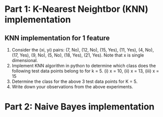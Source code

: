 # Part 1: K-Nearest Neightbor (KNN) implementation

## KNN implementation for 1 feature
1. Consider the (xi, yi) pairs: (7, No), (12, No), (15, Yes), (11, Yes), (4, No), (17, Yes), (9, No), (5, No), (18, Yes), (21, Yes). Note that x is single dimensional.
2. Implement KNN algorithm in python to determine which class does the following test data points belong to for k = 5. (i) x = 10, (ii) x = 13, (iii) x = 15
3. Determine the class for the above 3 test data points for K = 5.
4. Write down your observations from the above experiments.

# Part 2: Naive Bayes implementation
